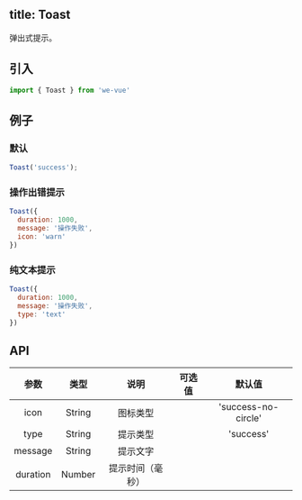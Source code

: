 title: Toast
---
弹出式提示。

## 引入

```js
import { Toast } from 'we-vue'
```

## 例子

### 默认

```js
Toast('success');
```

### 操作出错提示

```js
Toast({
  duration: 1000,
  message: '操作失败',
  icon: 'warn'
})
```

### 纯文本提示

```js
Toast({
  duration: 1000,
  message: '操作失败',
  type: 'text'
})
```

## API

|   参数   |   类型    |   说明   | 可选值  |  默认值  |
| :----: | :-----: | :----: | :--: | :---: |
| icon  | String  |  图标类型   |      |   'success-no-circle'    |
| type  | String  |  提示类型   |      |   'success'    |
| message  | String  |  提示文字   |      |       |
| duration  | Number  |  提示时间（毫秒）   |      |       |
